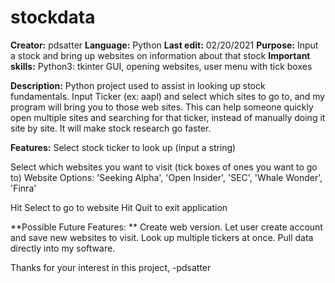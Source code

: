 # stockdata

**Creator:** pdsatter
**Language:** Python
**Last edit:** 02/20/2021
**Purpose:**  Input a stock and bring up websites on information about that stock
**Important skills:** Python3: tkinter GUI, opening websites, user menu with tick boxes

**Description:** 
Python project used to assist in looking up stock fundamentals.  Input Ticker (ex: aapl) and select which sites to go to, and my program will bring you
to those web sites.  This can help someone quickly open multiple sites and searching for that ticker, instead of manually doing it site by site.
It will make stock research go faster.

**Features:**
Select stock ticker to look up (input a string)

Select which websites you want to visit (tick boxes of ones you want to go to)
Website Options: 'Seeking Alpha', 'Open Insider', 'SEC', 'Whale Wonder', 'Finra'
 
Hit Select to go to website
Hit Quit to exit application

**Possible Future Features: **
Create web version.
Let user create account and save new websites to visit.
Look up multiple tickers at once.
Pull data directly into my software.

Thanks for your interest in this project,
-pdsatter
